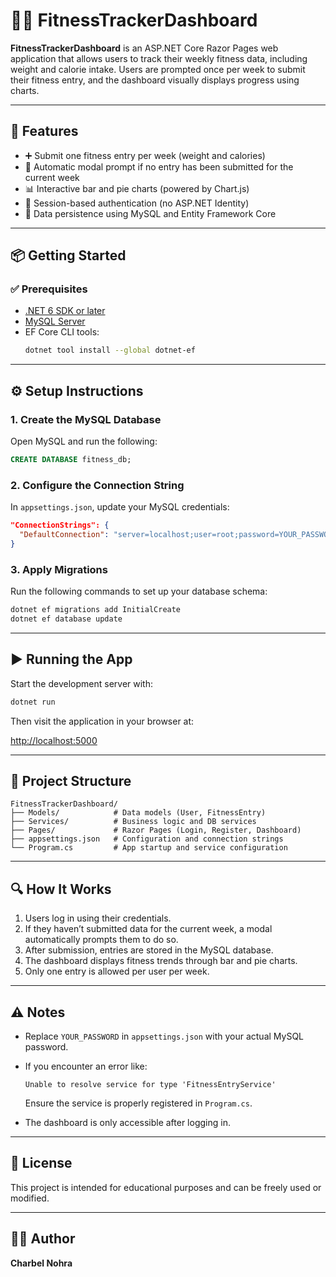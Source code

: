 # 🏋️‍♂️ FitnessTrackerDashboard

**FitnessTrackerDashboard** is an ASP.NET Core Razor Pages web application that allows users to track their weekly fitness data, including weight and calorie intake. Users are prompted once per week to submit their fitness entry, and the dashboard visually displays progress using charts.

---

## 🚀 Features

- ➕ Submit one fitness entry per week (weight and calories)
- 🔔 Automatic modal prompt if no entry has been submitted for the current week
- 📊 Interactive bar and pie charts (powered by Chart.js)
- 🔐 Session-based authentication (no ASP.NET Identity)
- 💾 Data persistence using MySQL and Entity Framework Core

---

## 📦 Getting Started

### ✅ Prerequisites

- [.NET 6 SDK or later](https://dotnet.microsoft.com/download)
- [MySQL Server](https://dev.mysql.com/downloads/)
- EF Core CLI tools:
  ```bash
  dotnet tool install --global dotnet-ef
  ```

---

## ⚙️ Setup Instructions

### 1. Create the MySQL Database

Open MySQL and run the following:

```sql
CREATE DATABASE fitness_db;
```

### 2. Configure the Connection String

In `appsettings.json`, update your MySQL credentials:

```json
"ConnectionStrings": {
  "DefaultConnection": "server=localhost;user=root;password=YOUR_PASSWORD;database=fitness_db;"
}
```

### 3. Apply Migrations

Run the following commands to set up your database schema:

```bash
dotnet ef migrations add InitialCreate
dotnet ef database update
```

---

## ▶️ Running the App

Start the development server with:

```bash
dotnet run
```

Then visit the application in your browser at:

[http://localhost:5000](http://localhost:5000)

---

## 📁 Project Structure

```
FitnessTrackerDashboard/
├── Models/            # Data models (User, FitnessEntry)
├── Services/          # Business logic and DB services
├── Pages/             # Razor Pages (Login, Register, Dashboard)
├── appsettings.json   # Configuration and connection strings
└── Program.cs         # App startup and service configuration
```

---

## 🔍 How It Works

1. Users log in using their credentials.
2. If they haven’t submitted data for the current week, a modal automatically prompts them to do so.
3. After submission, entries are stored in the MySQL database.
4. The dashboard displays fitness trends through bar and pie charts.
5. Only one entry is allowed per user per week.

---

## ⚠️ Notes

- Replace `YOUR_PASSWORD` in `appsettings.json` with your actual MySQL password.
- If you encounter an error like:

  ```
  Unable to resolve service for type 'FitnessEntryService'
  ```

  Ensure the service is properly registered in `Program.cs`.
- The dashboard is only accessible after logging in.

---

## 📄 License

This project is intended for educational purposes and can be freely used or modified.

---

## 👨‍💻 Author

**Charbel Nohra**
